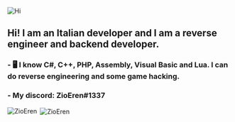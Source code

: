 ![Hi](https://image.noelshack.com/fichiers/2020/35/5/1598601380-tenor.gif)
## Hi! I am an Italian developer and I am a reverse engineer and backend developer.
### - 🖥️ I know C#, C++, PHP, Assembly, Visual Basic and Lua. I can do reverse engineering and some game hacking.
### - My discord: ZioEren#1337

<p><img align="left" src="https://github-readme-stats.vercel.app/api/top-langs/?username=ZioEren&layout=compact" alt="ZioEren" /></p>

<p>&nbsp;<img align="center" src="https://github-readme-stats.vercel.app/api?username=ZioEren&show_icons=true" alt="ZioEren" /></p>
